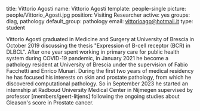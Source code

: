 title: Vittorio Agosti
name: Vittorio Agosti
template: people-single
picture: people/Vittorio_Agosti.jpg
position: Visiting Researcher
active: yes
groups: diag, pathology
default_group: pathology
email: vittorioago@hotmail.it
type: student

Vittorio Agosti graduated in Medicine and Surgery at University of Brescia in October 2019 discussing the thesis "Expression of B-cell receptor (BCR) in DLBCL". After one year spent working in primary care for public health system during COVID-19 pandemic, in January 2021 he become a pathology resident at University of Brescia under the supervision of Fabio Facchetti and Enrico Munari. During the first two years of medical residency he has focused his interests on skin and prostate pathology, from which he discovered computational pathology. So in September 2023 he started an internship at Radboud University Medical Center in Nijmegen supervised by professor [members/geert-litjens] following the ongoing studies about Gleason's score in Prostate cancer.
